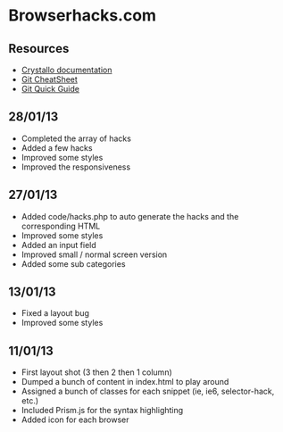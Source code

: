 Browserhacks.com
================

Resources
---------

* [Crystallo documentation](http://timpietrusky.github.com/crystallo/)
* [Git CheatSheet](http://gitref.org/remotes/)
* [Git Quick Guide](http://rogerdudler.github.com/git-guide/)

28/01/13
--------
* Completed the array of hacks
* Added a few hacks
* Improved some styles
* Improved the responsiveness

27/01/13
--------
* Added code/hacks.php to auto generate the hacks and the corresponding HTML
* Improved some styles
* Added an input field
* Improved small / normal screen version
* Added some sub categories

13/01/13
--------
* Fixed a layout bug
* Improved some styles

11/01/13
--------
* First layout shot (3 then 2 then 1 column)
* Dumped a bunch of content in index.html to play around
* Assigned a bunch of classes for each snippet (ie, ie6, selector-hack, etc.)
* Included Prism.js for the syntax highlighting
* Added icon for each browser


